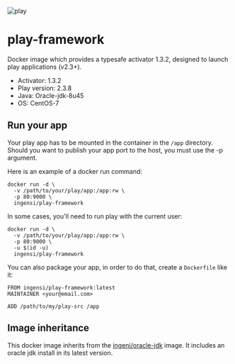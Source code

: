 ![play][1]
# play-framework

Docker image which provides a typesafe activator 1.3.2, designed to launch play applications (v2.3+).
* Activator: 1.3.2
* Play version: 2.3.8 
* Java: Oracle-jdk-8u45
* OS: CentOS-7

## Run your app

Your play app has to be mounted in the container in the `/app` directory. Should you want to publish your app port to the host, you must use the -p argument.

Here is an example of a docker run command:

```
docker run -d \
  -v /path/to/your/play/app:/app:rw \
  -p 80:9000 \
  ingensi/play-framework
```
In some cases, you'll need to run play with the current user:

```
docker run -d \
  -v /path/to/your/play/app:/app:rw \
  -p 80:9000 \
  -u $(id -u)
  ingensi/play-framework
```


You can also package your app, in order to do that, create a `Dockerfile` like it:

```
FROM ingensi/play-framework:latest
MAINTAINER <your@email.com>

ADD /path/to/my/play-src /app
```

## Image inheritance

This docker image inherits from the [ingeni/oracle-jdk](https://registry.hub.docker.com/u/ingensi/oracle-jdk/dockerfile/) image. It includes an oracle jdk install in its latest version.


[1]: https://www.playframework.com/assets/images/logos/play_full_color.png

